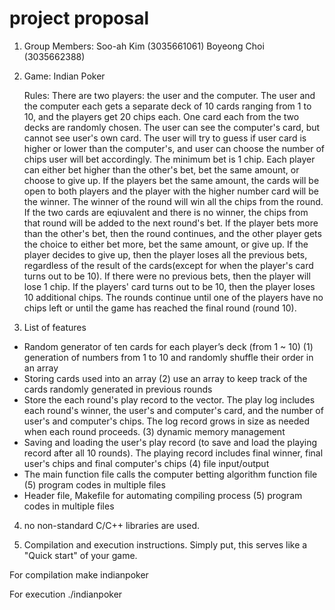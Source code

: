 # project proposal

1. Group Members:
  Soo-ah Kim (3035661061)
  Boyeong Choi (3035662388)
  
2. Game: Indian Poker

   Rules: 
  There are two players: the user and the computer.
  The user and the computer each gets a separate deck of 10 cards ranging from 1 to 10, and the players get 20 chips each.
  One card each from the two decks are randomly chosen. The user can see the computer's card, but cannot see user's own card.
  The user will try to guess if user card is higher or lower than the computer's, and user can choose the number of chips user will bet accordingly.
  The minimum bet is 1 chip. Each player can either bet higher than the other's bet, bet the same amount, or choose to give up.
  If the players bet the same amount, the cards will be open to both players and the player with the higher number card will be the winner. The winner of the round will win all the chips from the round. If the two cards are eqiuvalent and there is no winner, the chips from that round will be added to the next round's bet.
  If the player bets more than the other's bet, then the round continues, and the other player gets the choice to either bet more, bet the same amount, or give up.
  If the player decides to give up, then the player loses all the previous bets, regardless of the result of the cards(except for when the player's card turns out to be 10). If there were no previous bets, then the player will lose 1 chip. If the players' card turns out to be 10, then the player loses 10 additional chips.
  The rounds continue until one of the players have no chips left or until the game has reached the final round (round 10).
  
  
 3. List of features 
  - Random generator of ten cards for each player’s deck (from 1 ~ 10)
       (1) generation of numbers from 1 to 10 and randomly shuffle their order in an array 
  - Storing cards used into an array 
       (2) use an array to keep track of the cards randomly generated in previous rounds
  - Store the each round's play record to the vector. The play log includes each round's winner,  the user's and computer's card, and the number of user's and computer's chips. The log record grows in size as needed when each round proceeds.
       (3) dynamic memory management
  - Saving and loading the user's play record (to save and load the playing record after all 10 rounds). The playing record includes final winner, final user's chips and final computer's chips
       (4) file input/output
  - The main function file calls the computer betting algorithm function file
       (5) program codes in multiple files
  - Header file, Makefile for automating compiling process
       (5) program codes in multiple files
  
4. no non-standard C/C++ libraries are used.
  
5. Compilation and execution instructions. Simply put, this serves like a "Quick start" of your game.

  For compilation
  make indianpoker
  
  For execution
  ./indianpoker

